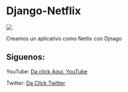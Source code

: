 # Django-Netflix

<img src="https://assets.nflxext.com/ffe/siteui/allow-robots/contentSampling/seo-watch-free-link-preview.jpg">

Creamos un aplicativo como Netlix con Djnago

## Siguenos:
<p>YouTube: <a href="https://www.youtube.com/channel/UC-0f0AT2xJrUxML6HJTH3Iw"> Da click Aqui. YouTube</a> </p>
<p>Twitter: <a href="https://twitter.com/JorgitoCode">Da Click  Twitter</a></p>
